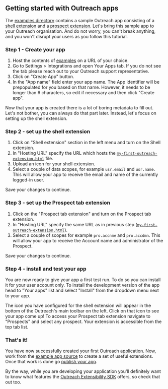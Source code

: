 ## Getting started with Outreach apps

The [examples directory](examples/dist) contains a sample Outreach app consisting of a [shell extension](extension-types.md#shell-extension) and a [prospect extension](extension-types.md#prospect-tab-extension). Let's bring this sample app to your Outreach organisation. And do not worry, you can't break anything, and you won't disrupt your users as you follow this tutorial. 

### Step 1 - Create your app

1. Host the contents of [examples](examples/dist) on a URL of your choice.
2. Go to Settings > Integrations and open Your Apps tab. If you do not see the tab please reach out to your Outreach support representative.
3. Click on "Create App" button.
4. In the "App name" field enter your app name. The App identifier will be prepopulated for you based on that name. However, it needs to be longer than 6 characters, so edit if necessary and then click "Create app".

Now that your app is created there is a lot of boring metadata to fill out. Let's not bother, you can always do that part later. Instead, let's focus on setting up the shell extension.

### Step 2 - set up the shell extension
1. Click on "Shell extension" section in the left menu and turn on the Shell extension.
2. In "Hosting URL" specify the URL which hosts the [`my-first-outreach-extension.html`](examples/dist/my-first-outreach-extension.html) file.
3. Upload an icon for your shell extension.
4. Select a couple of data scopes, for example `usr.email` and `usr.name`. This will allow your app to receive the email and name of the currently logged-in user.

Save your changes to continue.

### Step 3 - set up the Prospect tab extension

1. Click on the "Prospect tab extension" and turn on the Prospect tab extension.
2. In "Hosting URL" specify the same URL as in previous step ([`my-first-outreach-extension.html`](examples/dist/my-first-outreach-extension.html)).
3. Select a couple of scopes for example `pro.accnme` and `pro.accdmn`. This will allow your app to receive the Account name and administrator of the Prospect.

Save your changes to continue.


### Step 4 - install and test your app

You are now ready to give your app a first test run. To do so you can install it for your user account only. To install the development version of the app head to "Your apps" list and select "Install" from the dropdown menu next to your app.

The icon you have configured for the shell extension will appear in the bottom of the Outreach's main toolbar on the left. Click on that icon to see your app come up!
To access your Prospect tab extension navigate to "Prospects" and select any prospect. Your extension is accessible from the top tab list.

### That's it!

You have now successfully created your first Outreach application. Now, work from the [example app source](/examples) to create a set of useful extensions. Once that work is done go [publish your app](developer-portal.md#creating-and-publishing-apps).

By the way, while you are developing your application you'll definitely want to know what features the [Outreach Extensibility SDK](sdk.md) offers, so check that out too.
